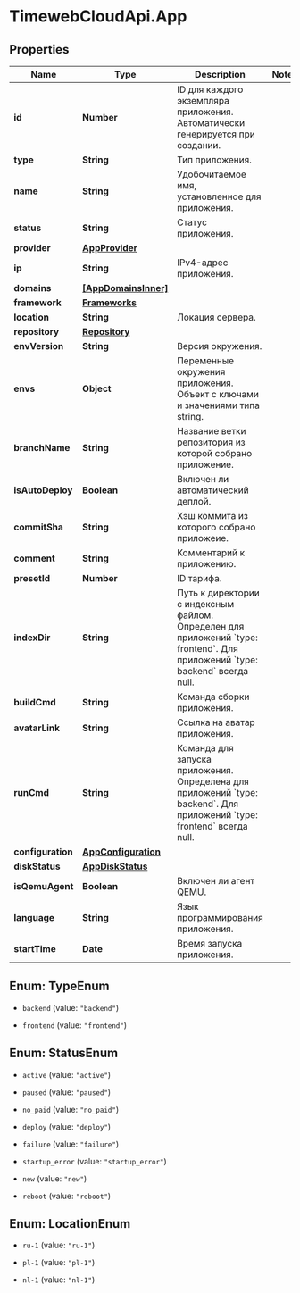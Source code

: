 # TimewebCloudApi.App

## Properties

Name | Type | Description | Notes
------------ | ------------- | ------------- | -------------
**id** | **Number** | ID для каждого экземпляра приложения. Автоматически генерируется при создании. | 
**type** | **String** | Тип приложения. | 
**name** | **String** | Удобочитаемое имя, установленное для приложения. | 
**status** | **String** | Статус приложения. | 
**provider** | [**AppProvider**](AppProvider.md) |  | 
**ip** | **String** | IPv4-адрес приложения. | 
**domains** | [**[AppDomainsInner]**](AppDomainsInner.md) |  | 
**framework** | [**Frameworks**](Frameworks.md) |  | 
**location** | **String** | Локация сервера. | 
**repository** | [**Repository**](Repository.md) |  | 
**envVersion** | **String** | Версия окружения. | 
**envs** | **Object** | Переменные окружения приложения. Объект с ключами и значениями типа string. | 
**branchName** | **String** | Название ветки репозитория из которой собрано приложение. | 
**isAutoDeploy** | **Boolean** | Включен ли автоматический деплой. | 
**commitSha** | **String** | Хэш коммита из которого собрано приложеие. | 
**comment** | **String** | Комментарий к приложению. | 
**presetId** | **Number** | ID тарифа. | 
**indexDir** | **String** | Путь к директории с индексным файлом. Определен для приложений &#x60;type: frontend&#x60;. Для приложений &#x60;type: backend&#x60; всегда null. | 
**buildCmd** | **String** | Команда сборки приложения. | 
**avatarLink** | **String** | Ссылка на аватар приложения. | 
**runCmd** | **String** | Команда для запуска приложения. Определена для приложений &#x60;type: backend&#x60;. Для приложений &#x60;type: frontend&#x60; всегда null. | 
**configuration** | [**AppConfiguration**](AppConfiguration.md) |  | 
**diskStatus** | [**AppDiskStatus**](AppDiskStatus.md) |  | 
**isQemuAgent** | **Boolean** | Включен ли агент QEMU. | 
**language** | **String** | Язык программирования приложения. | 
**startTime** | **Date** | Время запуска приложения. | 



## Enum: TypeEnum


* `backend` (value: `"backend"`)

* `frontend` (value: `"frontend"`)





## Enum: StatusEnum


* `active` (value: `"active"`)

* `paused` (value: `"paused"`)

* `no_paid` (value: `"no_paid"`)

* `deploy` (value: `"deploy"`)

* `failure` (value: `"failure"`)

* `startup_error` (value: `"startup_error"`)

* `new` (value: `"new"`)

* `reboot` (value: `"reboot"`)





## Enum: LocationEnum


* `ru-1` (value: `"ru-1"`)

* `pl-1` (value: `"pl-1"`)

* `nl-1` (value: `"nl-1"`)




